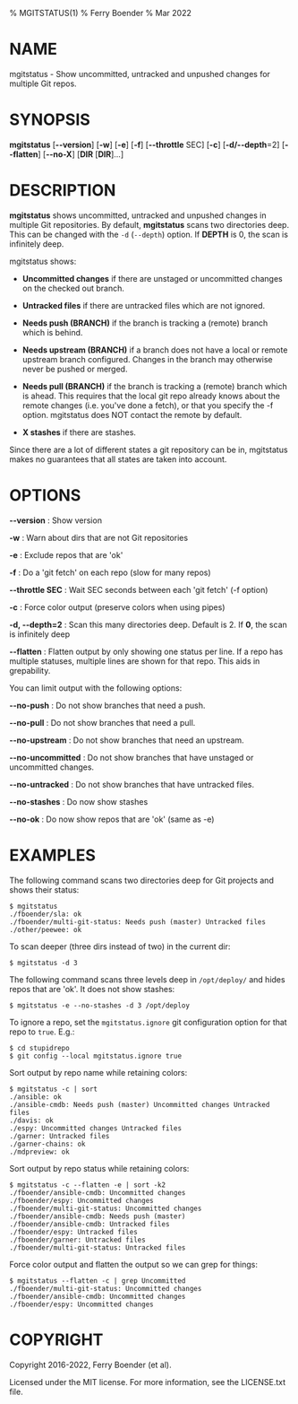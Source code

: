 % MGITSTATUS(1)
% Ferry Boender
% Mar 2022

# NAME

mgitstatus - Show uncommitted, untracked and unpushed changes for multiple Git repos.

# SYNOPSIS

 **mgitstatus** [**\--version**] [**-w**] [**-e**] [**-f**] [**\--throttle** SEC] [**\-c**] [**-d/\--depth**=2] [**\--flatten**] [**\--no-X**] [**DIR** [**DIR**]...]

# DESCRIPTION

**mgitstatus** shows uncommitted, untracked and unpushed changes in multiple
Git repositories.  By default, **mgitstatus** scans two directories deep. This
can be changed with the `-d` (`--depth`) option.  If **DEPTH** is 0, the scan
is infinitely deep.

mgitstatus shows:

- **Uncommitted changes** if there are unstaged or uncommitted changes on the
  checked out branch.

- **Untracked files** if there are untracked files which are not ignored.

- **Needs push (BRANCH)** if the branch is tracking a (remote) branch which is
  behind.

- **Needs upstream (BRANCH)** if a branch does not have a local or remote
  upstream branch configured. Changes in the branch may otherwise never be
  pushed or merged.

- **Needs pull (BRANCH)** if the branch is tracking a (remote) branch which is
  ahead. This requires that the local git repo already knows about the remote
  changes (i.e. you've done a fetch), or that you specify the -f option.
  mgitstatus does NOT contact the remote by default.

- **X stashes** if there are stashes.

Since there are a lot of different states a git repository can be in,
mgitstatus makes no guarantees that all states are taken into account.

# OPTIONS

**\--version**
:   Show version

**-w**
:   Warn about dirs that are not Git repositories

**-e**
:   Exclude repos that are 'ok'

**-f**
:   Do a 'git fetch' on each repo (slow for many repos)

**\--throttle SEC**
:   Wait SEC seconds between each 'git fetch' (-f option)

**-c**
:   Force color output (preserve colors when using pipes)

**-d, \--depth=2**
:   Scan this many directories deep. Default is 2. If **0**, the scan is infinitely deep

**\--flatten**
:   Flatten output by only showing one status per line. If a repo has multiple statuses, multiple lines are shown for that repo. This aids in grepability.

You can limit output with the following options:

**\--no-push**
:   Do not show branches that need a push.

**\--no-pull**
:   Do not show branches that need a pull.

**\--no-upstream**
:   Do not show branches that need an upstream.

**\--no-uncommitted**
:   Do not show branches that have unstaged or uncommitted changes.

**\--no-untracked**
:   Do not show branches that have untracked files.

**\--no-stashes**
:   Do now show stashes

**\--no-ok**
:   Do now show repos that are 'ok' (same as -e)


# EXAMPLES

The following command scans two directories deep for Git projects and shows
their status:

    $ mgitstatus
    ./fboender/sla: ok
    ./fboender/multi-git-status: Needs push (master) Untracked files
    ./other/peewee: ok

To scan deeper (three dirs instead of two) in the current dir:

    $ mgitstatus -d 3

The following command scans three levels deep in `/opt/deploy/` and hides
repos that are 'ok'. It does not show stashes:

    $ mgitstatus -e --no-stashes -d 3 /opt/deploy

To ignore a repo, set the `mgitstatus.ignore` git configuration option for
that repo to `true`. E.g.:

    $ cd stupidrepo
    $ git config --local mgitstatus.ignore true

Sort output by repo name while retaining colors:

    $ mgitstatus -c | sort
    ./ansible: ok
    ./ansible-cmdb: Needs push (master) Uncommitted changes Untracked files
    ./davis: ok
    ./espy: Uncommitted changes Untracked files
    ./garner: Untracked files
    ./garner-chains: ok
    ./mdpreview: ok

Sort output by repo status while retaining colors:

    $ mgitstatus -c --flatten -e | sort -k2
    ./fboender/ansible-cmdb: Uncommitted changes
    ./fboender/espy: Uncommitted changes
    ./fboender/multi-git-status: Uncommitted changes
    ./fboender/ansible-cmdb: Needs push (master)
    ./fboender/ansible-cmdb: Untracked files
    ./fboender/espy: Untracked files
    ./fboender/garner: Untracked files
    ./fboender/multi-git-status: Untracked files

Force color output and flatten the output so we can grep for things:

    $ mgitstatus --flatten -c | grep Uncommitted
    ./fboender/multi-git-status: Uncommitted changes
    ./fboender/ansible-cmdb: Uncommitted changes
    ./fboender/espy: Uncommitted changes


# COPYRIGHT

Copyright 2016-2022, Ferry Boender (et al).

Licensed under the MIT license. For more information, see the LICENSE.txt file.
